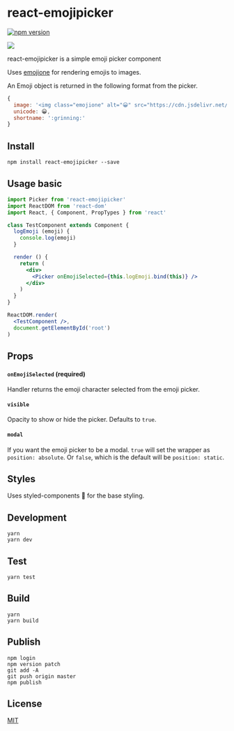 # react-emojipicker

[![npm version](https://badge.fury.io/js/react-emojipicker.svg)](https://badge.fury.io/js/react-emojipicker)

![](https://raw.githubusercontent.com/StevenIseki/react-emojipicker/master/example/screenshot.png)

react-emojipicker is a simple emoji picker component

Uses [emojione](http://emojione.com/) for rendering emojis to images.

An Emoji object is returned in the following format from the picker.

```jsx
{
  image: '<img class="emojione" alt="😀" src="https://cdn.jsdelivr.net/emojione..." />',
  unicode: 😀,
  shortname: ':grinning:'
}
```

## Install

`npm install react-emojipicker --save`

## Usage basic


```jsx
import Picker from 'react-emojipicker'
import ReactDOM from 'react-dom'
import React, { Component, PropTypes } from 'react'

class TestComponent extends Component {
  logEmoji (emoji) {
    console.log(emoji)
  }

  render () {
    return (
      <div>
        <Picker onEmojiSelected={this.logEmoji.bind(this)} />
      </div>
    )
  }
}

ReactDOM.render(
  <TestComponent />,
  document.getElementById('root')
)
```

## Props

#### `onEmojiSelected` (required)
Handler returns the emoji character selected from the emoji picker.

#### `visible`
Opacity to show or hide the picker. Defaults to `true`.

#### `modal`
If you want the emoji picker to be a modal.
`true` will set the wrapper as `position: absolute`.
Or `false`, which is the default will be `position: static`.

## Styles
Uses styled-components 💅 for the base styling.

## Development
    yarn
    yarn dev

## Test
    yarn test

## Build
    yarn
    yarn build

## Publish
    npm login
    npm version patch
    git add -A
    git push origin master
    npm publish

## License

[MIT](http://isekivacenz.mit-license.org/)
